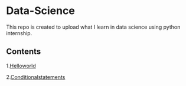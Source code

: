 # Data-Science
This repo is created to upload what I learn in data science using python internship.

## Contents

1.[Helloworld](Helloword.ipynb)

2.[Conditionalstatements](Conditionalstatements)
